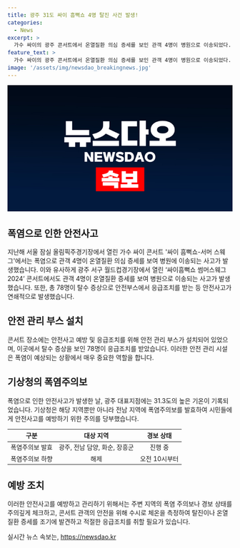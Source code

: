 ```yaml
---
title: 광주 31도 싸이 흠뻑쇼 4명 탈진 사건 발생!
categories:
  - News
excerpt: >
  가수 싸이의 광주 콘서트에서 온열질환 의심 증세를 보인 관객 4명이 병원으로 이송되었다. 폭염 경보가 내려진 상황에서 78명이 탈수 증상 등을 호소해 응급조치를 받았지만 심각한 안전사고는 발생하지 않았다. 지난해와 마찬가지로 싸이 콘서트에서 관객들의 건강 문제가 발생한 것으로 나타났다. 폭염주의보가 내려진 가운데 콘서트 관람객들의 안전에 대한 우려가 커지고 있다.
feature_text: >
  가수 싸이의 광주 콘서트에서 온열질환 의심 증세를 보인 관객 4명이 병원으로 이송되었다. 폭염 경보가 내려진 상황에서 78명이 탈수 증상 등을 호소해 응급조치를 받았지만 심각한 안전사고는 발생하지 않았다. 지난해와 마찬가지로 싸이 콘서트에서 관객들의 건강 문제가 발생한 것으로 나타났다. 폭염주의보가 내려진 가운데 콘서트 관람객들의 안전에 대한 우려가 커지고 있다.
image: '/assets/img/newsdao_breakingnews.jpg'
---
```


<p><img src="/assets/img/newsdao_breakingnews.jpg" alt="koreaapp 속보" /></p>

<h2 data-ke-size="size26">폭염으로 인한 안전사고</h2>

<p data-ke-size="size16">지난해 서울 잠실 올림픽주경기장에서 열린 가수 싸이 콘서트 '싸이 흠뻑쇼-서머 스웨그'에서는 폭염으로 관객 4명이 온열질환 의심 증세를 보여 병원에 이송되는 사고가 발생했습니다. 이와 유사하게 광주 서구 월드컵경기장에서 열린 ‘싸이흠뻑쇼 썸머스웨그 2024’ 콘서트에서도 관객 4명이 온열질환 증세를 보여 병원으로 이송되는 사고가 발생했습니다. 또한, 총 78명이 탈수 증상으로 안전부스에서 응급조치를 받는 등 안전사고가 연쇄적으로 발생했습니다.</p>

<h2 data-ke-size="size26">안전 관리 부스 설치</h2>

<p data-ke-size="size16">콘서트 장소에는 안전사고 예방 및 응급조치를 위해 안전 관리 부스가 설치되어 있었으며, 이곳에서 탈수 증상을 보인 78명이 응급조치를 받았습니다. 이러한 안전 관리 시설은 폭염이 예상되는 상황에서 매우 중요한 역할을 합니다.</p>

<h2 data-ke-size="size26">기상청의 폭염주의보</h2>

<p data-ke-size="size16">폭염으로 인한 안전사고가 발생한 날, 광주 대표지점에는 31.3도의 높은 기온이 기록되었습니다. 기상청은 해당 지역뿐만 아니라 전남 지역에 폭염주의보를 발효하여 시민들에게 안전사고를 예방하기 위한 주의를 당부했습니다.</p>

<table>
<thead>
<tr>
<th style="text-align: center;">구분</th>
<th style="text-align: center;">대상 지역</th>
<th style="text-align: center;">경보 상태</th>
</tr>
</thead>
<tbody>
<tr>
<td style="text-align: center;">폭염주의보 발효</td>
<td style="text-align: center;">광주, 전남 담양, 화순, 장흥군</td>
<td style="text-align: center;">진행 중</td>
</tr>
<tr>
<td style="text-align: center;">폭염주의보 하향</td>
<td style="text-align: center;">해제</td>
<td style="text-align: center;">오전 10시부터</td>
</tr>
</tbody>
</table>

<h2 data-ke-size="size26">예방 조치</h2>

<p data-ke-size="size16">이러한 안전사고를 예방하고 관리하기 위해서는 주변 지역의 폭염 주의보나 경보 상태를 주의깊게 체크하고, 콘서트 관객의 안전을 위해 수시로 체온을 측정하여 탈진이나 온열질환 증세를 조기에 발견하고 적절한 응급조치를 취할 필요가 있습니다.</p>
실시간 뉴스 속보는, <a href="https://newsdao.kr" rel="dofollow">https://newsdao.kr</a>


